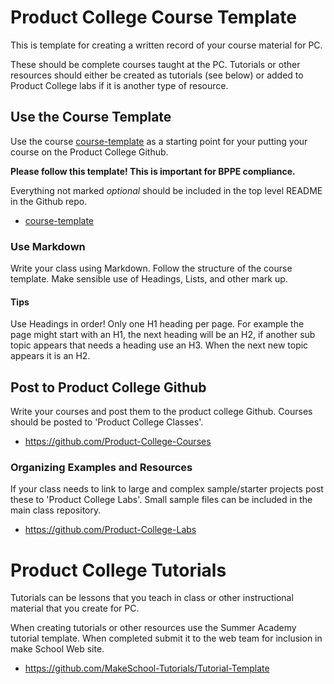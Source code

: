 # Product College Course Template 

This is template for creating a written record of your course material for PC.

These should be complete courses taught at the PC. Tutorials or other resources 
should either be created as tutorials (see below) or added to Product College labs if 
it is another type of resource. 

## Use the Course Template

Use the course [course-template](./course-template.md) as a starting point for your 
putting your course on the Product College Github. 

**Please follow this template! This is important for BPPE compliance.**

Everything not marked *optional* should be included in the top level README in the 
Github repo. 

- [course-template](./course-template.md)

### Use Markdown

Write your class using Markdown. Follow the structure of the course template. Make
sensible use of Headings, Lists, and other mark up. 

#### Tips

Use Headings in order! Only one H1 heading per page. For example the page might start 
with an H1, the next heading will be an H2, if another sub topic appears that needs a 
heading use an H3. When the next new topic appears it is an H2. 

## Post to Product College Github

Write your courses and post them to the product college Github.
Courses should be posted to 'Product College Classes'. 

- https://github.com/Product-College-Courses

### Organizing Examples and Resources

If your class needs to link to large and complex sample/starter projects post these 
to 'Product College Labs'. Small sample files can be included in the main class 
repository. 

- https://github.com/Product-College-Labs 

# Product College Tutorials

Tutorials can be lessons that you teach in class or other instructional material that 
you create for PC. 

When creating tutorials or other resources use the Summer Academy tutorial template. 
When completed submit it to the web team for inclusion in make School Web site.

- https://github.com/MakeSchool-Tutorials/Tutorial-Template


